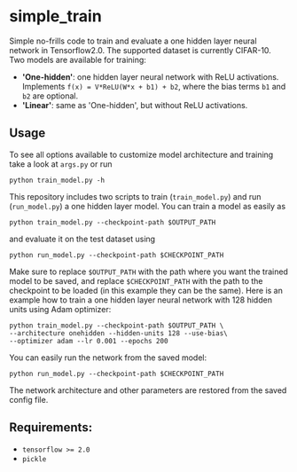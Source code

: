 # simple_train
Simple no-frills code to train and evaluate a one hidden layer neural network in Tensorflow2.0. The supported dataset is currently CIFAR-10. Two models are available for training:
- **'One-hidden'**: one hidden layer neural network with ReLU activations. Implements `f(x) = V*ReLU(W*x + b1) + b2`, where the bias terms `b1` and `b2` are optional.
- **'Linear'**: same as 'One-hidden', but without ReLU activations.

## Usage
To see all options available to customize model architecture and training take a look at `args.py` or run
```
python train_model.py -h
```
This repository includes two scripts to train (`train_model.py`) and run (`run_model.py`) a one hidden layer model. You can train a model as easily as 
```
python train_model.py --checkpoint-path $OUTPUT_PATH
```
and evaluate it on the test dataset using
```
python run_model.py --checkpoint-path $CHECKPOINT_PATH
```
Make sure to replace `$OUTPUT_PATH` with the path where you want the trained model to be saved, and replace `$CHECKPOINT_PATH` with the path to the checkpoint to be loaded (in this example they can be the same). Here is an example how to train a one hidden layer neural network with 128 hidden units using Adam optimizer:
```
python train_model.py --checkpoint-path $OUTPUT_PATH \
--architecture onehidden --hidden-units 128 --use-bias\
--optimizer adam --lr 0.001 --epochs 200
```

You can easily run the network from the saved model:
```
python run_model.py --checkpoint-path $CHECKPOINT_PATH
```
The network architecture and other parameters are restored from the saved config file.

## Requirements:

- `tensorflow >= 2.0`
- `pickle`
